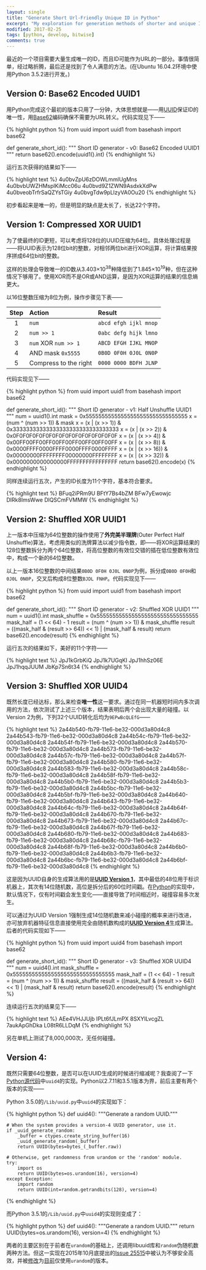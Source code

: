 ```yaml
---
layout: single
title: "Generate Short Url-Friendly Unique ID in Python"
excerpt: "My exploration for generation methods of shorter and unique ID"
modified: 2017-02-25
tags: [python, develop, bitwise]
comments: true
---
```



最近的一个项目需要大量生成唯一的ID，而且ID可能作为URL的一部分。事情很简单，经过略折腾，最后还是找到了令人满意的方法。(在Ubuntu 16.04.2环境中使用Python 3.5.2进行开发。)


## Version 0: Base62 Encoded UUID1

用Python完成这个最初的版本只用了一分钟，大体思想就是——用[UUID](https://en.wikipedia.org/wiki/Universally_unique_identifier)保证ID的唯一性，用[Base62](https://de.wikipedia.org/wiki/Base62)编码确保不需要为URL转义。代码实现见下——

{% highlight python %}
from uuid import uuid1
from basehash import base62

def generate_short_id():
    """ Short ID generator - v0: Base62 Encoded UUID1 """
    return base62().encode(uuid1().int)
{% endhighlight %}

运行五次获得的结果如下——

{% highlight text %}
4u0bvZpU6zDOWLmmlUgMns
4u0bvbUWZHMsplKiMcc06u
4u0bvd9Z1ZWN9AsdxkXdPw
4u0bveobTrfrSaQZYsTGiy
4u0bvgTdw9pLlzyVA0Ou20
{% endhighlight %}

初步看起来是唯一的，但是明显的缺点是太长了，长达22个字符。


## Version 1: Compressed XOR UUID1

为了使最终的ID更短，可以考虑将128位的UUID压缩为64位。具体处理过程是——将UUID表示为128位bit的整数，对相邻两位bit进行XOR运算，将计算结果按序拼成64位bit的整数。

这样的处理会导致唯一的ID数从3.403×10<sup>38</sup>种降低到了1.845×10<sup>19</sup>种，但在这种情况下够用了。使用XOR而不是OR或AND运算，是因为XOR运算的结果的信息熵更大。

以16位整数压缩为8位为例，操作步骤见下表——

| Step | Action | Result |
|:----:|:-------|:-------|
|   1  | `num`  | `abcd efgh ijkl mnop` |
|   2  | `num >> 1`  | `0abc defg hijk lmno` |
|   3  | `num` XOR `num >> 1` | `ABCD EFGH IJKL MNOP` |
|   4  | AND mask `0x5555`  | `0B0D 0F0H 0J0L 0N0P` |
|   5  | Compress to the right  | `0000 0000 BDFH JLNP` |

代码实现见下——

{% highlight python %}
from uuid import uuid1
from basehash import base62

def generate_short_id():
    """ Short ID generator - v1: Half Unshuffle UUID1 """
    num = uuid1().int
    mask = 0x55555555555555555555555555555555
    x = (num ^ (num >> 1)) & mask
    x = (x | (x >> 1))  & 0x33333333333333333333333333333333
    x = (x | (x >> 2))  & 0x0F0F0F0F0F0F0F0F0F0F0F0F0F0F0F0F
    x = (x | (x >> 4))  & 0x00FF00FF00FF00FF00FF00FF00FF00FF
    x = (x | (x >> 8))  & 0x0000FFFF0000FFFF0000FFFF0000FFFF
    x = (x | (x >> 16)) & 0x00000000FFFFFFFF00000000FFFFFFFF
    x = (x | (x >> 32)) & 0x0000000000000000FFFFFFFFFFFFFFFF
    return base62().encode(x)
{% endhighlight %}

同样连续运行五次，产生的ID长度为11个字符，基本符合要求。

{% highlight text %}
BFuq2iPRm9U
BFtY7Bs4bZM
BFw7yEwowjc
DlRk8ImsWwe
DlQSCmFVMMW
{% endhighlight %}


## Version 2: Shuffled XOR UUID1

上一版本中压缩为64位整数的操作使用了**外完美半理牌**(Outer Perfect Half Unshuffle)算法，考虑用类似的洗牌算法以减少指令数，即——将XOR运算结果的128位整数拆分为两个64位整数，将高位整数的有效位交错的插在低位整数有效位中，构成一个新的64位整数。

以上一版本16位整数的中间结果`0B0D 0F0H 0J0L 0N0P`为例，拆分成`0B0D 0F0H`和`0J0L 0N0P`，交叉后构成8位整数`BJDL FNHP`。代码实现见下——

{% highlight python %}
from uuid import uuid1
from basehash import base62

def generate_short_id():
    """ Short ID generator - v2: Shuffled XOR UUID1 """
    num = uuid1().int
    mask_shuffle = 0x55555555555555555555555555555555
    mask_half = (1 << 64) - 1
    result = (num ^ (num >> 1)) & mask_shuffle
    result = ((mask_half & (result >> 64)) << 1) | (mask_half & result)
    return base62().encode(result)
{% endhighlight %}

运行五次的结果如下，美好的11个字符——

{% highlight text %}
JpJ1kGrbKiQ
JpJ1k7UGqKI
JpJ1hhSz06E
JpJ1hqqJUUM
JbKp7Sn6t34
{% endhighlight %}


## Version 3: Shuffled XOR UUID4

既然长度已经达标，那么来检查**唯一性**这一要求。通过在同一机器短时间内多次调用的方法，依次测试了上述三个版本，结果表明后两个会出现大量的碰撞。以Version 2为例，下列32个UUID转化后均为`9EPwBcQLEfG`——

{% highlight text %}
2a44b540-fb79-11e6-be32-000d3a80d4c8
2a44b543-fb79-11e6-be32-000d3a80d4c8
2a44b54c-fb79-11e6-be32-000d3a80d4c8
2a44b54f-fb79-11e6-be32-000d3a80d4c8
2a44b570-fb79-11e6-be32-000d3a80d4c8
2a44b573-fb79-11e6-be32-000d3a80d4c8
2a44b57c-fb79-11e6-be32-000d3a80d4c8
2a44b57f-fb79-11e6-be32-000d3a80d4c8
2a44b580-fb79-11e6-be32-000d3a80d4c8
2a44b583-fb79-11e6-be32-000d3a80d4c8
2a44b58c-fb79-11e6-be32-000d3a80d4c8
2a44b58f-fb79-11e6-be32-000d3a80d4c8
2a44b5b0-fb79-11e6-be32-000d3a80d4c8
2a44b5b3-fb79-11e6-be32-000d3a80d4c8
2a44b5bc-fb79-11e6-be32-000d3a80d4c8
2a44b5bf-fb79-11e6-be32-000d3a80d4c8
2a44b640-fb79-11e6-be32-000d3a80d4c8
2a44b643-fb79-11e6-be32-000d3a80d4c8
2a44b64c-fb79-11e6-be32-000d3a80d4c8
2a44b64f-fb79-11e6-be32-000d3a80d4c8
2a44b670-fb79-11e6-be32-000d3a80d4c8
2a44b673-fb79-11e6-be32-000d3a80d4c8
2a44b67c-fb79-11e6-be32-000d3a80d4c8
2a44b67f-fb79-11e6-be32-000d3a80d4c8
2a44b680-fb79-11e6-be32-000d3a80d4c8
2a44b683-fb79-11e6-be32-000d3a80d4c8
2a44b68c-fb79-11e6-be32-000d3a80d4c8
2a44b68f-fb79-11e6-be32-000d3a80d4c8
2a44b6b0-fb79-11e6-be32-000d3a80d4c8
2a44b6b3-fb79-11e6-be32-000d3a80d4c8
2a44b6bc-fb79-11e6-be32-000d3a80d4c8
2a44b6bf-fb79-11e6-be32-000d3a80d4c8
{% endhighlight %}

这是因为UUID自身的生成算法用的是[**UUID Version 1**](https://en.wikipedia.org/wiki/Universally_unique_identifier#Version_1_.28date-time_and_MAC_address.29)，其中最低的48位用于标识机器上，其次有14位随机数，高位是拆分后的60位时间戳。在[Python](https://docs.python.org/3.5/library/uuid.html#uuid.uuid1)的实现中，默认情况下，仅有时间戳会发生变化——直接导致了时间相近时，碰撞容易多次发生。

可以通过为UUID Version 1强制生成14位随机数来减小碰撞的概率来进行改进，亦可放弃机器特征信息直接使用完全由随机数构成的[**UUID Version 4**](https://en.wikipedia.org/wiki/Universally_unique_identifier#Version_4_.28random.29)生成算法。后者的代码实现如下——

{% highlight python %}
from uuid import uuid4
from basehash import base62

def generate_short_id():
    """ Short ID generator - v3: Shuffled XOR UUID4 """
    num = uuid4().int
    mask_shuffle = 0x55555555555555555555555555555555
    mask_half = (1 << 64) - 1
    result = (num ^ (num >> 1)) & mask_shuffle
    result = ((mask_half & (result >> 64)) << 1) | (mask_half & result)
    return base62().encode(result)
{% endhighlight %}

连续运行五次的结果见下——

{% highlight text %}
AEe4VHJJUjb
IPLt6fJLmPX
8SXYILvcgZL
7aukApGhDka
L08tR6LLDqM
{% endhighlight %}

另在单机上测试了8,000,000次，无任何碰撞。


## Version 4:

既然只需要64位整数，是否可以在UUID生成的时候进行缩减呢？我查阅了一下[Python源代码](https://www.python.org/downloads/source/)中`uuid4`的实现。Python以2.7.11和3.5.1版本为界，前后主要有两个版本的实现——

Python 3.5.0的`/Lib/uuid.py`中`uuid4`的实现如下：

{% highlight python %}
def uuid4():
    """Generate a random UUID."""

    # When the system provides a version-4 UUID generator, use it.
    if _uuid_generate_random:
        _buffer = ctypes.create_string_buffer(16)
        _uuid_generate_random(_buffer)
        return UUID(bytes=bytes_(_buffer.raw))

    # Otherwise, get randomness from urandom or the 'random' module.
    try:
        import os
        return UUID(bytes=os.urandom(16), version=4)
    except Exception:
        import random
        return UUID(int=random.getrandbits(128), version=4)
{% endhighlight %}

而Python 3.5.1的`/Lib/uuid.py`中`uuid4`的实现则变成了：

{% highlight python %}
def uuid4():
    """Generate a random UUID."""
    return UUID(bytes=os.urandom(16), version=4)
{% endhighlight %}

两者的主要区别在于前者在`urandom`的基础上，还调用libuuid库和`random`伪随机数两种方法。但这一实现在2015年10月底提出的[Issue 25515](https://bugs.python.org/issue25515)中被认为不够安全高效，并被[修改](https://bugs.python.org/review/25515/)为[目前](https://github.com/python/cpython/blob/master/Lib/uuid.py)仅使用`urandom`的版本。
